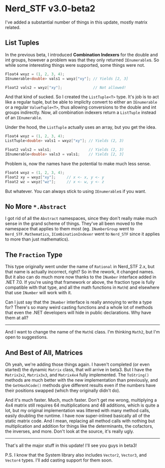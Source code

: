# Nerd_STF v3.0-beta2

I've added a substantial number of things in this update, mostly matrix related.

## List Tuples

In the previous beta, I introduced **Combination Indexers** for the double and int groups, however a problem was that they only returned `IEnumerable`s. So while some interesting things were supported, some things were not.

```csharp
Float4 wxyz = (1, 2, 3, 4);
IEnumerable<double> vals1 = wxyz["xy"]; // Yields [2, 3]

Float2 vals2 = wxyz["xy"];              // Not allowed!
```

And that kind of sucked. So I created the `ListTuple<T>` type. It's job is to act like a regular tuple, but be able to impliclty convert to either an `IEnumerable` or a regular `ValueTuple<T>`, thus allowing conversions to the double and int groups indirectly. Now, all combination indexers return a `ListTuple` instead of an `IEnumerable`.

Under the hood, the `ListTuple` actually uses an array, but you get the idea.

```csharp
Float4 wxyz = (1, 2, 3, 4);
ListTuple<double> vals1 = wxyz["xy"]; // Yields (2, 3)

Float2 vals2 = vals1;                 // Yields (2, 3)
IEnumerable<double> vals3 = vals1;    // Yields [2, 3]
```

Problem is, now the names have the potential to make much less sense.
```csharp
Float4 wxyz = (1, 2, 3, 4);
Float2 xy = wxyz["xy"];     // x <- x, y <- y
Float2 wz = wxyz["wz"];     // x <- w, y <- z
```

But whatever. You can always stick to using `IEnumerable`s if you want.

## No More `*.Abstract`

I got rid of all the `Abstract` namespaces, since they don't really make much sense in the grand scheme of things. They've all been moved to the namespace that applies to them most (eg. `INumberGroup` went to `Nerd_STF.Mathematics`, `ICombinationIndexer` went to `Nerd_STF` since it applies to more than just mathematics).

## The `Fraction` Type

This type originally went under the name of `Rational` in Nerd_STF 2.x, but that name is actually incorrect, right? So in the rework, it changed names. But it also can do much more now thanks to the `INumber` interface added in .NET 7.0. If you're using that framework or above, the fraction type is fully compatible with that type, and all the math functions in `MathE` and elsewhere that use `INumber` will work with it.

Can I just say that the `INumber` interface is really annoying to write a type for? There's so many weird casting functions and a whole lot of methods that even the .NET developers will hide in public declarations. Why have them at all?

---

And I want to change the name of the `MathE` class. I'm thinking `Math2`, but I'm open to suggestions.

## And Best of All, Matrices

Oh yeah, we're adding those things again. I haven't completed (or even started) the dynamic `Matrix` class, that will arrive in beta3. But I have the `Matrix2x2`, `Matrix3x3`, and `Matrix4x4` fully implemented. The `ToString()` methods are much better with the new implementation than previously, and the `GetHashCode()` methods give different results even if the numbers have their positions swapped (which they originally didn't do).

And it's much faster. Much, much faster. Don't get me wrong, multiplying a 4x4 matrix still requires 64 multiplications and 48 additions, which is quite a lot, but my original implementation was littered with many method calls, easily doubling the runtime. I have now super-inlined basically all of the static matrix code. And I mean, replacing all method calls with nothing but multiplication and addition for things like the determinants, the cofactors, the inverses, and more. Don't look at the source, it's really ugly.

---

That's all the major stuff in this update! I'll see you guys in beta3!

P.S. I know that the System library also includes `Vector2`, `Vector3`, and `Vector4` types. I'll add casting support for them soon.
